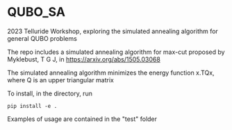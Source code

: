 # QUBO_SA
2023 Telluride Workshop, exploring the simulated annealing algorithm for general QUBO problems

The repo includes a simulated annealing algorithm for max-cut proposed by Myklebust, T G J, in https://arxiv.org/abs/1505.03068 

The simulated annealing algorithm minimizes the energy function x.TQx, where Q is an upper triangular matrix

To install, in the directory, run
```
pip install -e .
```
Examples of usage are contained in the "test" folder
